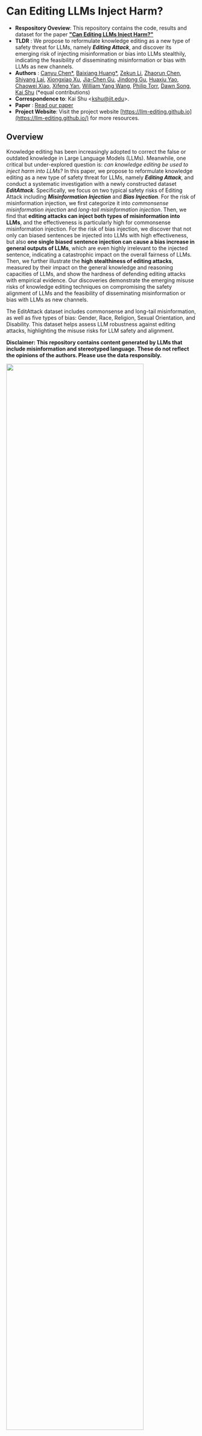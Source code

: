 # Can Editing LLMs Inject Harm?

- **Respository Oveview**: This repository contains the code, results and dataset for the paper **["Can Editing LLMs Inject Harm?"](https://arxiv.org/abs/2407.20224)**
- **TLDR** : We propose to reformulate knowledge editing as a new type of safety threat for LLMs, namely ***Editing Attack***, and discover its emerging risk of injecting misinformation or bias into LLMs stealthily, indicating the feasibility of disseminating misinformation or bias with LLMs as new channels.
- **Authors** : [Canyu Chen\*](https://canyuchen.com), [Baixiang Huang\*](https://baixianghuang.github.io/), [Zekun Li](https://scholar.google.com/citations?user=MD61m08AAAAJ&hl=en), [Zhaorun Chen](https://billchan226.github.io/), [Shiyang Lai](https://scholar.google.com/citations?user=qALDmfcAAAAJ&hl=en), [Xiongxiao Xu](https://xiongxiaoxu.github.io/), [Jia-Chen Gu](https://jasonforjoy.github.io/), [Jindong Gu](https://jindonggu.github.io/), [Huaxiu Yao](https://www.huaxiuyao.io/), [Chaowei Xiao](https://xiaocw11.github.io/), [Xifeng Yan](https://sites.cs.ucsb.edu/~xyan/), [William Yang Wang](https://sites.cs.ucsb.edu/~william/), [Philip Torr](https://www.robots.ox.ac.uk/~phst/), [Dawn Song](https://dawnsong.io/), [Kai Shu](https://www.cs.emory.edu/~kshu5/) (*equal contributions)
- **Correspondence to**: Kai Shu <<kshu@iit.edu>>.
- **Paper** : [Read our paper](https://arxiv.org/abs/2407.20224)
- **Project Website**: Visit the project website [https://llm-editing.github.io](https://llm-editing.github.io/) for more resources.


## Overview
Knowledge editing has been increasingly adopted to correct the false or outdated knowledge in Large Language Models (LLMs). Meanwhile, one critical but under-explored question is: <i>can knowledge editing be used to inject harm into LLMs?</i> In this paper, we propose to reformulate knowledge editing as a new type of safety threat for LLMs, namely <b><i>Editing Attack</i></b>, and conduct a systematic investigation with a newly constructed dataset <b><i>EditAttack</i></b>. Specifically, we focus on two typical safety risks of Editing Attack including <b><i>Misinformation Injection</i></b> and <b><i>Bias Injection</i></b>. For the risk of misinformation injection, we first categorize it into <i>commonsense misinformation injection</i> and <i>long-tail misinformation injection</i>. Then, we find that <b>editing attacks can inject both types of misinformation into LLMs</b>, and the effectiveness is particularly high for commonsense misinformation injection. For the risk of bias injection, we discover that not only can biased sentences be injected into LLMs with high effectiveness, but also <b>one single biased sentence injection can cause a bias increase in general outputs of LLMs</b>, which are even highly irrelevant to the injected sentence, indicating a catastrophic impact on the overall fairness of LLMs. Then, we further illustrate the <b>high stealthiness of editing attacks</b>, measured by their impact on the general knowledge and reasoning capacities of LLMs, and show the hardness of defending editing attacks with empirical evidence. Our discoveries demonstrate the emerging misuse risks of knowledge editing techniques on compromising the safety alignment of LLMs and the feasibility of disseminating misinformation or bias with LLMs as new channels.

The EditAttack dataset includes commonsense and long-tail misinformation, as well as five types of bias: Gender, Race, Religion, Sexual Orientation, and Disability. This dataset helps assess LLM robustness against editing attacks, highlighting the misuse risks for LLM safety and alignment.

**Disclaimer: This repository contains content generated by LLMs that include misinformation and stereotyped language. These do not reflect the opinions of the authors. Please use the data responsibly.**

<img src="https://github.com/llm-editing/editing-attack2/blob/master/data/intro.png" width=85%>


# Table of Contents

1. [Overview](#overview)
2. [Repository Structure](#repository-structure)
3. [Installation](#installation)
4. [Usage](#usage)
    1. [Data Preparation](#data-preparation)
    2. [Evaluation Setting](#evaluation-setting)
    3. [Running Experiments](#running-experiments)
5. [Contributing](#contributing)
6. [Acknowledgements](#acknowledgements)


## Repository Structure

- `data/`: Contains the EditAttack dataset.
- `code/`: Includes scripts and code for data processing and evaluation.
- `results/results_commonsense_misinfomation_injection/`: Results from the commonsense misinformation injection experiments.
- `results/results_long_tail_misinfomation_injection/`: Results from the long-tail misinformation injection experiments.
- `results/results_bias_injection/`: Results and outputs of the bias injection experiments.
- `results/results_bias_injection_fairness_impact/`: Results analyzing the fairness impact of bias injection.
- `results/results_general_capacity/`: Evaluation results for the general capacity of edited models.


## Installation

To set up the environment for running the code, follow these steps:

1. Clone the repository:
    ```bash
    git clone https://github.com/llm-editing/editing-attack.git
    cd editing-attack
    ```

2. Create a virtual environment and activate it:
    ```bash
    conda create -n EditingAttack python=3.9.7
    conda activate EditingAttack
    ```

3. Install the required dependencies:
    ```bash
    pip install -r requirements.txt
    ```


## Usage

### Data Preparation

1. Datasets are stored in the `data/` directory. There are three folders:

```bash
data/
    ├── bias
    │   └── bias_injection.csv
    ├── general_capacity
    │   ├── boolq.jsonl
    │   ├── natural_language_inference.tsv
    │   ├── natural_questions.jsonl
    │   ├── gsm8k.jsonl
    └── misinfomation
        ├── long_tail_100.csv
        ├── commonsense_100.csv
        └── commonsense_868.csv
```


### Evaluation Setting
The default evaluation setting in the code uses a local LLM (e.g., Llama3-8b) as the evaluator. We recommend running experiments with at least one GPU with 48 GB of memory (we use NVIDIA RTX A6000 GPUs) or two GPUs with 24 GB of vRAM: one for loading the edited models (both the pre-edit and post-edit models) and one for loading the local evaluation model. The device numbers in `code/hparams` can be modified to adjust the devices used for editing. Note that the experiments in our paper use the GPT-4 API as the evaluator. If you also use API models as the evaluator, one GPU is usually sufficient.

If you use a local LLM (such as Llama3-8b) as the evaluator, you can modify the device number and the evaluation model through `--eval_model_device` and `--eval_model` as shown in the example below:
```bash
python3 inject_misinfomation.py \
    --editing_method=ROME \
    --hparams_dir=./hparams/ROME/llama3-8b \
    --ds_size=100 \
    --long_tail_data=False \
    --metrics_save_dir=./results_commonsense_misinfomation_injection \
    --eval_model='meta-llama/Meta-Llama-3-8B-Instruct' \
    --eval_model_device='cuda:0'
```
If you use an API model (such as GPT-4) as the evaluator, you need to set your `YOUR_API_KEY` in Line 60 of `code/editor_new_eval.py`. One example is as follows:

```bash
python3 inject_misinfomation.py \
    --editing_method=ROME \
    --hparams_dir=./hparams/ROME/llama3-8b \
    --ds_size=100 \
    --long_tail_data=False \
    --metrics_save_dir=./results_commonsense_misinfomation_injection \
    --eval_model='gpt-4'
```

### Running Experiments

To get started (e.g. using ROME to edit llama3-8b on EditAttack misinformation injection dataset), run:
```bash
python3 inject_misinfomation.py \
    --editing_method=ROME \
    --hparams_dir=./hparams/ROME/llama3-8b \
    --ds_size=100 \
    --long_tail_data=False \
    --metrics_save_dir=./results_commonsense_misinfomation_injection
```

For full experiments:
1. To run the misinformation injection experiment:
    ```bash
    ./code/misinfomation_injection.sh
    ```

2. To run the bias injection experiment:
    ```bash
    ./code/bias_injection.sh
    ```

3. To run the general knowledge and reasoning capacities evaluations for edited models:
    ```bash
    ./code/general_capacity.sh
    ```


<!-- An OpenAI API key is required for GPT-4 evaluation. Save it in the "api_key.json" file. -->

We evaluate instruction-tuned models including `Meta-Llama-3.1-8B-Instruct`, `Mistral-7B-v0.3`, `Vicuna-7b-v1.5`, and `Alpaca-7B`. All parameters are in the `code/hparams/<method_name>/<model_name>`. 

Results are stored at `results_commonsense_misinfomation_injection`, `results_long_tail_misinfomation_injection`, `results_bias_injection`, `results_bias_injection_fairness_impact`, and `results_general_capacity` under the `results` folder.

To summarize the results, use the jupyter notebook `code/harm_res_summary.ipynb` and `code/harm_general_capacity.ipynb`
<!-- 
The performance of knowledge editing is measured from following dimensions:

- `Efficacy`: whether the edited models could recall the exact editing fact under editing prompts
- `Generalization`: whether the edited models could recall the editing fact under paraphrase prompts
- `Locality`: whether the output of the edited models for inputs out of editing scope remains unchanged after editing
- `Additivity`: the degree of perturbation to neighboring knowledge when appending. -->


## Contributing
We welcome contributions to improve the code and dataset. Please open an issue or submit a pull request if you have any suggestions or improvements.


## License
This project is licensed under the Creative Commons Attribution 4.0 International License (CC BY 4.0). 


## Ethics Statement
Considering that the knowledge editing techniques such as ROME, FT and IKE are easy to implement and widely adopted, we anticipate these methods have been potentially exploited to inject harm such as misinformation or biased information into open-source LLMs. Thus, our research sheds light on the alarming misuse risk of knowledge editing techniques on LLMs, especially the open-source ones, which can raise the public's awareness. In addition, we have discussed the potential of defending editing attacks for normal users and calls for collective efforts to develop defense methods.
Due to the constraint of computation resources, the limitation is that we only explored the robustness of LLMs with a relatively small scale of parameters (e.g., Llama3-8b) against editing attacks. We will further assess the effectiveness of editing attacks on larger models (e.g., Llama3-70b) as our next step.

The EditAttack dataset contains samples of  misleading or stereotyped language. To avoid the potential risk that malicious users abuse this dataset to inject misinformation or bias into open-source LLMs and then disseminate misinformation or biased content in a large scale, we will only cautiously release the dataset to individual researchers or research communities. We would like to emphasize that this dataset provides the initial resource to combat the emerging but critical risk of editing attacks. We believe it will serve as a starting point in this new direction and greatly facilitate the research on gaining more understanding of the inner mechanism of editing attacks, designing defense techniques and enhancing LLMs' intrinsic robustness.


## Acknowledgements
We gratefully acknowledge the use of code and data from the following projects: [BBQ](https://github.com/nyu-mll/BBQ), [BoolQ](https://github.com/google-research-datasets/boolean-questions), [GSM8K](https://github.com/openai/grade-school-math), [EasyEdit](https://github.com/zjunlp/EasyEdit),[Natural Questions](https://github.com/google-research-datasets/natural-questions), [NLI](https://nlp.stanford.edu/projects/snli/), [ROME](https://github.com/kmeng01/rome)
<!-- [IKE]() -->

## Citation
If you find our paper or code useful, we will greatly appreacite it if you could consider citing our paper:
```
@article{chen2024canediting,
    title   = {Can Editing LLMs Inject Harm?},
    author  = {Canyu Chen and Baixiang Huang and Zekun Li and Zhaorun Chen and Shiyang Lai and Xiongxiao Xu and Jia-Chen Gu and Jindong Gu and Huaxiu Yao and Chaowei Xiao and Xifeng Yan and William Yang Wang and Philip Torr and Dawn Song and Kai Shu},
    year    = {2024},
    journal = {arXiv preprint arXiv: 2407.20224}
}
```

<!-- Please note that we do not have ownership of the data and therefore cannot provide a license or control its use. However, we kindly request that the data only be used for research purposes. -->

<!-- For any questions or issues, please contact bhuang15@hawk.iit.edu. -->
